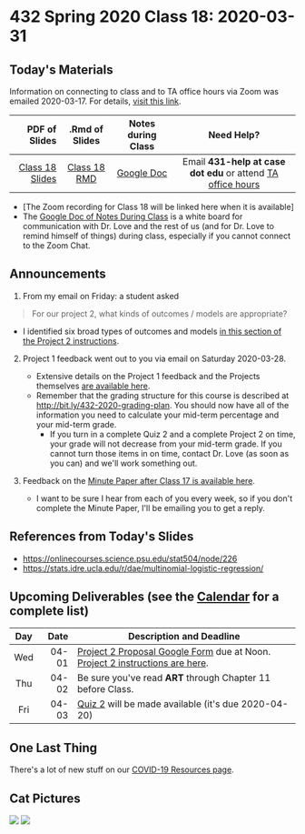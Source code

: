 # 432 Spring 2020 Class 18: 2020-03-31

## Today's Materials

Information on connecting to class and to TA office hours via Zoom was emailed 2020-03-17. For details, [visit this link](https://github.com/THOMASELOVE/2020-432/blob/master/zoom.md). 

PDF of Slides | .Rmd of Slides | Notes during Class | Need Help? 
------------: | :------------------: | :---------------------------: | :------------------------:
[Class 18 Slides](https://github.com/THOMASELOVE/2020-432/blob/master/classes/class18/432_2020_slides18.pdf) | [Class 18 RMD](https://github.com/THOMASELOVE/2020-432/blob/master/classes/class18/432_2020_slides18.Rmd) | [Google Doc](https://docs.google.com/document/d/1VpnXK654mVLJKMnbxMyhvLSEaOwyZhO2itaMf1a3N4U/edit?usp=sharing) | Email **431-help at case dot edu** or attend [TA office hours](https://github.com/THOMASELOVE/2020-432/blob/master/calendar.md#ta-office-hours)

- [The Zoom recording for Class 18 will be linked here when it is available]
- The [Google Doc of Notes During Class](https://docs.google.com/document/d/1VpnXK654mVLJKMnbxMyhvLSEaOwyZhO2itaMf1a3N4U/edit?usp=sharing) is a white board for communication with Dr. Love and the rest of us (and for Dr. Love to remind himself of things) during class, especially if you cannot connect to the Zoom Chat.

## Announcements

1. From my email on Friday: a student asked

> For our project 2, what kinds of outcomes / models are appropriate?

- I identified six broad types of outcomes and models [in this section of the Project 2 instructions](https://github.com/THOMASELOVE/2020-432/blob/master/projects/project2/README.md#what-kinds-of-outcomesmodels-are-appropriate-for-project-2).

2. Project 1 feedback went out to you via email on Saturday 2020-03-28.
    - Extensive details on the Project 1 feedback and the Projects themselves [are available here](https://github.com/THOMASELOVE/2020-432/blob/master/projects/project1/feedback/details.md).
    - Remember that the grading structure for this course is described at http://bit.ly/432-2020-grading-plan. You should now have all of the information you need to calculate your mid-term percentage and your mid-term grade.
        - If you turn in a complete Quiz 2 and a complete Project 2 on time, your grade will not decrease from your mid-term grade. If you cannot turn those items in on time, contact Dr. Love (as soon as you can) and we'll work something out.

3. Feedback on the [Minute Paper after Class 17 is available here](http://bit.ly/432-2020-minute-17-feedback).
    - I want to be sure I hear from each of you every week, so if you don't complete the Minute Paper, I'll be emailing you to get a reply.

## References from Today's Slides

- https://onlinecourses.science.psu.edu/stat504/node/226
- https://stats.idre.ucla.edu/r/dae/multinomial-logistic-regression/

## Upcoming Deliverables (see the [Calendar](https://github.com/THOMASELOVE/2020-432/blob/master/calendar.md) for a complete list)

Day | Date  | Description and Deadline
:--: | ----: | ----------------------------------------------------------------------------------------------
Wed | 04-01 | [Project 2 Proposal Google Form](http://bit.ly/432-2020-project2-proposal-form) due at Noon. [Project 2 instructions are here](https://github.com/THOMASELOVE/2020-432/tree/master/projects/project2).
Thu | 04-02 | Be sure you've read **ART** through Chapter 11 before Class.
Fri | 04-03 | [Quiz 2](https://github.com/THOMASELOVE/2020-432/tree/master/quizzes/quiz2) will be made available (it's due 2020-04-20)

## One Last Thing

There's a lot of new stuff on our [COVID-19 Resources page](https://github.com/THOMASELOVE/2020-432/blob/master/covid19resources.md).

## Cat Pictures

![](https://github.com/THOMASELOVE/2020-432/blob/master/classes/class18/alexander.jpg)
![](https://github.com/THOMASELOVE/2020-432/blob/master/classes/class18/fuzzington.jpg)
